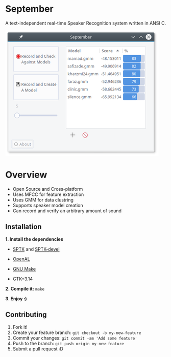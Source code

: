 #       September

A text-independent real-time Speaker Recognition system written in ANSI C.


![alt text](screenshots/2.5.2.png)


# Overview
- Open Source and Cross-platform
- Uses MFCC for feature extraction
- Uses GMM for data clustring
- Supports speaker model creation
- Can record and verify an arbitrary amount of sound



## Installation
**1. Install the dependencies**


- [SPTK] and [SPTK-devel]



- [OpenAL]



- [GNU Make]



- GTK+3.14



**2. Compile it:**  `make`




**3. Enjoy :)**




[SPTK]: http://sp-tk.sourceforge.net/
[SPTK-devel]: https://github.com/r9y9/SPTK
[OpenAL]: https://openal.org/downloads/
[GNU Make]: https://www.gnu.org/software/make/

## Contributing
1. Fork it!
2. Create your feature branch:  `git checkout -b my-new-feature`
3. Commit your changes:  `git commit -am 'Add some feature'`
4. Push to the branch:  `git push origin my-new-feature`
5. Submit a pull request :D

